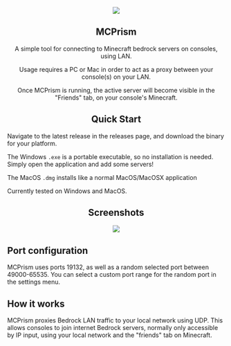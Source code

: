 <p align="center">
  <img src="https://assets.pbxdesign.xyz/mcp-icon-256.png">
</p>

<h2 align="center">MCPrism</h2>
<p align="center">
  A simple tool for connecting to Minecraft bedrock servers on consoles, using LAN. 
</p> 
<p align="center">
  Usage requires a PC or Mac in order to act as a proxy between your console(s) on your LAN.
</p> 
<p align="center">
  Once MCPrism is running, the active server will become visible in the "Friends" tab, on your console's Minecraft.
</p> 

<h2 align="center">Quick Start</h2>
Navigate to the latest release in the releases page, and download the binary for your platform.

The Windows `.exe` is a portable executable, so no installation is needed. Simply open the application and add some servers! 

The MacOS `.dmg` installs like a normal MacOS/MacOSX application

Currently tested on Windows and MacOS. 

<h2 align="center">Screenshots</h2>
<p align="center">
  <img src="https://assets.pbxdesign.xyz/mcp-window-both-small.png">
</p>

## Port configuration
MCPrism uses ports 19132, as well as a random selected port between 49000-65535. You can select a custom port range for the random port in the settings menu. 

## How it works
MCPrism proxies Bedrock LAN traffic to your local network using UDP. This allows consoles to join internet Bedrock servers, normally only accessible by IP input, using your local network and the "friends" tab on Minecraft. 


